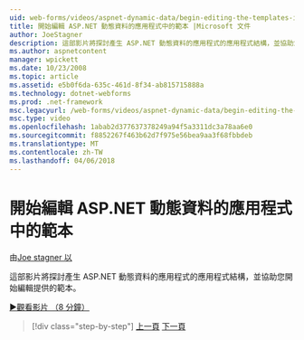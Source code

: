 ```yaml
---
uid: web-forms/videos/aspnet-dynamic-data/begin-editing-the-templates-in-aspnet-dynamic-data-applications
title: 開始編輯 ASP.NET 動態資料的應用程式中的範本 |Microsoft 文件
author: JoeStagner
description: 這部影片將探討產生 ASP.NET 動態資料的應用程式的應用程式結構，並協助您開始編輯提供的範本。
ms.author: aspnetcontent
manager: wpickett
ms.date: 10/23/2008
ms.topic: article
ms.assetid: e5b0f6da-635c-461d-8f34-ab815715888a
ms.technology: dotnet-webforms
ms.prod: .net-framework
msc.legacyurl: /web-forms/videos/aspnet-dynamic-data/begin-editing-the-templates-in-aspnet-dynamic-data-applications
msc.type: video
ms.openlocfilehash: 1abab2d377637378249a94f5a3311dc3a78aa6e0
ms.sourcegitcommit: f8852267f463b62d7f975e56bea9aa3f68fbbdeb
ms.translationtype: MT
ms.contentlocale: zh-TW
ms.lasthandoff: 04/06/2018
---
```

<a name="begin-editing-the-templates-in-aspnet-dynamic-data-applications"></a>開始編輯 ASP.NET 動態資料的應用程式中的範本
====================
由[Joe stagner 以](https://github.com/JoeStagner)

這部影片將探討產生 ASP.NET 動態資料的應用程式的應用程式結構，並協助您開始編輯提供的範本。

[&#9654;觀看影片 （8 分鐘）](https://channel9.msdn.com/Blogs/ASP-NET-Site-Videos/begin-editing-the-templates-in-aspnet-dynamic-data-applications)

> [!div class="step-by-step"]
> [上一頁](getting-started-with-dynamic-data.md)
> [下一頁](begin-modifying-dynamic-data-applications-with-url-routing.md)
